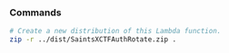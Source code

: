 ### Commands

```bash
# Create a new distribution of this Lambda function.
zip -r ../dist/SaintsXCTFAuthRotate.zip .
```